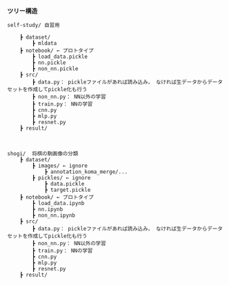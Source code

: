 **ツリー構造**

	self-study/ 自習用
		
		┣ dataset/
			┣ mldata
		┣ notebook/ ← プロトタイプ  
			┣ load_data.pickle
			┣ nn.pickle  
			┣ non_nn.pickle  
		┣ src/  
			┣ data.py： pickleファイルがあれば読み込み， なければ生データからデータセットを作成してpickle化も行う
			┣ non_nn.py： NN以外の学習  
			┣ train.py： NNの学習  
			┣ cnn.py
			┣ mlp.py
			┣ resnet.py
		┣ result/



	shogi/  将棋の駒画像の分類
		┣ dataset/
			┣ images/ ← ignore
				┣ annotation_koma_merge/...  
			┣ pickles/ ← ignore
				┣ data.pickle
				┣ target.pickle  
		┣ notebook/ ← プロトタイプ  
			┣ load_data.ipynb
			┣ nn.ipynb
			┣ non_nn.ipynb
		┣ src/  
			┣ data.py： pickleファイルがあれば読み込み， なければ生データからデータセットを作成してpickle化も行う
			┣ non_nn.py： NN以外の学習  
			┣ train.py： NNの学習  
			┣ cnn.py
			┣ mlp.py
			┣ resnet.py
		┣ result/
